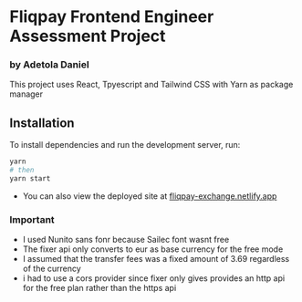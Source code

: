 # Fliqpay Frontend Engineer Assessment Project

### by Adetola Daniel

This project uses React, Tpyescript and Tailwind CSS with Yarn as package manager

## Installation

To install dependencies and run the development server, run:

```bash
yarn
# then
yarn start
```

- You can also view the deployed site at [fliqpay-exchange.netlify.app](https://fliqpay-exchange.netlify.app)

### Important

- I used Nunito sans fonr because Sailec font wasnt free
- The fixer api only converts to eur as base currency for the free mode
- I assumed that the transfer fees was a fixed amount of 3.69 regardless of the currency
- i had to use a cors provider since fixer only gives provides an http api for the free plan rather than the https api
